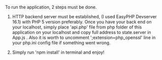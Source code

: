 
To run the application, 2 steps must be done.

1. HTTP backend server must be established, (I used EasyPHP Devserver 16.1) with PHP 5 version preferably. Once you have your back end on your localhost, simply place 'api.php' file from php folder of this application on your localhost and copy full address to state.server in App.js .
Also it is worth to uncomment ';extension=php_openssl' line in your php.ini config file if something went wrong.

2. Simply run 'npm install' in terminal and enjoy!